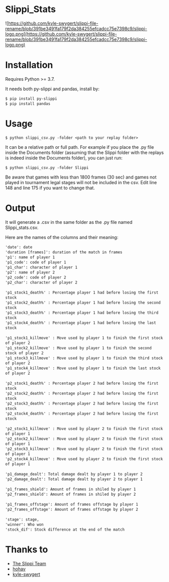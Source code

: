# Slippi_Stats
![https://github.com/kyle-swygert/slippi-file-rename/blob/391be3491fa179f2da384255efcadcc75e7398c9/slippi-logo.png](https://github.com/kyle-swygert/slippi-file-rename/blob/391be3491fa179f2da384255efcadcc75e7398c9/slippi-logo.png)

# Installation
Requires Python >= 3.7. 

It needs both py-slippi and pandas, install by:

```
$ pip install py-slippi
$ pip install pandas
```


# Usage

```
$ python slippi_csv.py -folder <path to your replay folder>
```

It can be a relative path or full path. For example if you place the .py file inside the Documents folder (assuming that the Slippi folder with the replays is indeed inside the Documents folder), you can just run:

```
$ python slippi_csv.py -folder Slippi
```

Be aware that games with less than 1800 frames (30 sec) and games not played in tournament legal stages will not be included in the csv. Edit line 148 and line 175 if you want to change that.




# Output

It will generate a .csv in the same folder as the .py file named Slippi_stats.csv.

Here are the names of the columns and their meaning:

```
'date': date  
'duration [frames]': duration of the match in frames
'p1': name of player 1
'p1_code': code of player 1
'p1_char': character of player 1
'p2': name of player 2
'p2_code': code of player 2
'p2_char': character of player 2

'p1_stock1_death%' : Percentage player 1 had before losing the first stock
'p1_stock2_death%' : Percentage player 1 had before losing the second stock
'p1_stock3_death%' : Percentage player 1 had before losing the third stock
'p1_stock4_death%' : Percentage player 1 had before losing the last stock

'p1_stock1_killmove' : Move used by player 1 to finish the first stock of player 2
'p1_stock2_killmove' : Move used by player 1 to finish the second stock of player 2
'p1_stock3_killmove' : Move used by player 1 to finish the third stock of player 2
'p1_stock4_killmove' : Move used by player 1 to finish the last stock of player 2

'p2_stock1_death%' : Percentage player 2 had before losing the first stock
'p2_stock2_death%' : Percentage player 2 had before losing the first stock
'p2_stock3_death%' : Percentage player 2 had before losing the first stock
'p2_stock4_death%' : Percentage player 2 had before losing the first stock

'p2_stock1_killmove' : Move used by player 2 to finish the first stock of player 1
'p2_stock2_killmove' : Move used by player 2 to finish the first stock of player 1
'p2_stock3_killmove' : Move used by player 2 to finish the first stock of player 1
'p2_stock4_killmove' : Move used by player 2 to finish the first stock of player 1

'p1_damage_dealt': Total damage dealt by player 1 to player 2
'p2_damage_dealt': Total damage dealt by player 2 to player 1

'p1_frames_shield': Amount of frames in shiled by player 1
'p2_frames_shield': Amount of frames in shiled by player 2

'p1_frames_offstage': Amount of frames offstage by player 1
'p2_frames_offstage': Amount of frames offstage by player 2

'stage': stage,
'winner': Who won
'stock_dif': Stock difference at the end of the match
```



# Thanks to


- [The Slippi Team](https://slippi.gg/)
- [hohav](https://github.com/hohav/py-slippi)
- [kyle-swygert](https://github.com/kyle-swygert/slippi-file-rename)
